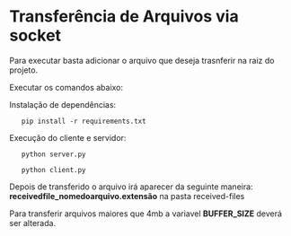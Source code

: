 # Transferência de Arquivos via socket

Para executar basta adicionar o arquivo que deseja trasnferir na raiz do projeto.

Executar os comandos abaixo:

Instalação de dependências:

```
   pip install -r requirements.txt
```

Execução do cliente e servidor:

```
   python server.py

   python client.py
```

Depois de transferido o arquivo irá aparecer da seguinte maneira: <strong>receivedfile_nomedoarquivo.extensão</strong> na pasta received-files

Para transferir arquivos maiores que 4mb a variavel <strong>BUFFER_SIZE</strong> deverá ser alterada.
